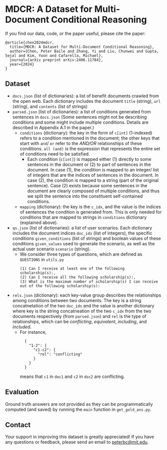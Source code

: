 # MDCR: A Dataset for Multi-Document Conditional Reasoning

If you find our data, code, or the paper useful, please cite the paper:
```
@article{chen2024mdcr,
  title={MDCR: A Dataset for Multi-Document Conditional Reasoning},
  author={Chen, Peter Baile and Zhang, Yi and Liu, Chunwei and Gupta, Sejal and Kim, Yoon and Cafarella, Michael},
  journal={arXiv preprint arXiv:2406.11784},
  year={2024}
}
```


## Dataset

* `docs.json` (list of dictionaries): a list of benefit documents crawled from the open web. Each dictionary includes the document `title` (string), `url` (string), and `contents` (list of strings)
* `parsed.json` (list of dictionaries): a list of conditions generated from sentences in `docs.json` (Some sentences might not be describing conditions and some might include multiple conditions. Details are described in Appendix A.1 in the paper.)
  * `conditions` (dictionary): the key in the form of `c[int]` (1-indexed) refers to a condition mentioned in the document; the other keys that start with `and`/ `or` refer to the *AND/OR* relationships of these conditions. `all (and)` is the expression that represents the entire set of conditions need to be satisfied.
    * Each condition (`c[int]`) is mapped either (1) directly to some sentences in the document or (2) to part of sentences in the document. In case (1), the condition is mapped to an integer/ list of integers that are the indices of sentences in the document. In case (2), the condition is mapped to a string (part of the original sentence). Case (2) exists because some sentences in the document are clearly composed of multiple conditions, and thus we split the sentence into the constituent self-contained conditions.
  * `mapping` (dictionary): the key is the `c_idx`, and the value is the indices of sentences the condition is generated from. This is only needed for conditions that are mapped to strings in `conditions` dictionary (explained above). 
* `qs.json` (list of dictionaries): a list of user scenarios. Each dictionary includes the document indices `doc_ids` (list of integers), the specific conditions `given_conditions` (list of strings) and boolean values of these conditions `given_values` used to generate the scenario, as well as the actual user scenario `scenario` (string).
  * We consider three types of questions, which are defined as `QUESTIONS` in `utils.py`
    ```
    (1) Can I receive at least one of the following scholarship(s):,
    (2) Can I receive all the following scholarship(s):,
    (3) What is the maximum number of scholarship(s) I can receive out of the following scholarship(s):
    ```
* `rels.json` (dictionary): each key-value group describes the relationships among conditions between two documents. The key is a string concatnetation of the two `doc_ids` and the value is another dictionary where key is the string concatneation of the two `c_idx` from the two documents respectively (from `parsed.json`) and `rel` is the type of relationships, which can be *conflicting*, *equivalent*, *including*, and *included*.
  * For instance,
    ```
      {
        "1-2": {
          "c1-c2": {
            "rel": "conflicting"
          }
        }
      }
    ```
    means that `c1` in `doc1` and `c2` in `doc2` are conflicting.


## Evaluation

Ground truth answers are not provided as they can be programmatically computed (and saved) by running the `main` function in `get_gold_ans.py`.

<!-- ## Benchmarking and analysis -->




## Contact
Your support in improving this dataset is greatly appreciated! If you have any questions or feedback, please send an email to peterbc@mit.edu.